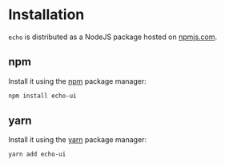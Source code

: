 # Installation

`echo` is distributed as a NodeJS package hosted on [npmjs.com](https://www.npmjs.com/package/echo-ui).

## npm
Install it using the [npm](https://www.npmjs.com) package manager:

```bash
npm install echo-ui
```

## yarn
Install it using the [yarn](https://yarnpkg.com) package manager:

```bash
yarn add echo-ui
```
